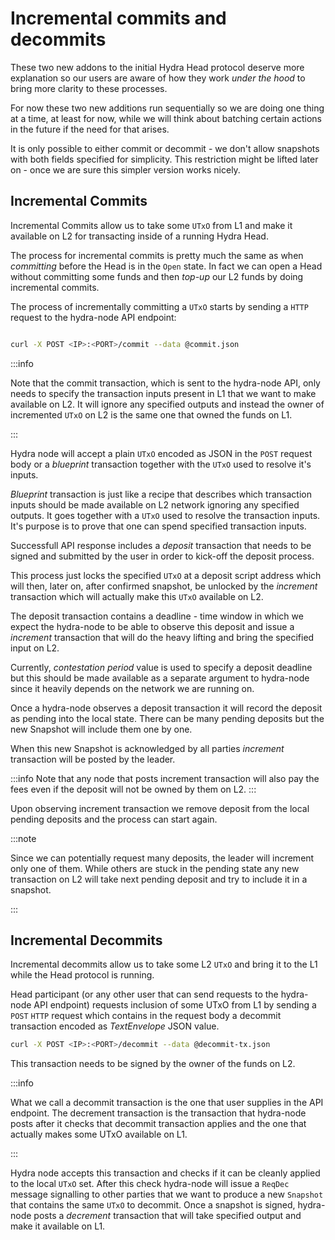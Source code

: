 # Incremental commits and decommits

These two new addons to the initial Hydra Head protocol deserve more
explanation so our users are aware of how they work _under the hood_ to bring
more clarity to these processes.

For now these two new additions run sequentially so we are doing one thing at a
time, at least for now, while we will think about batching certain actions in
the future if the need for that arises.

It is only possible to either commit or decommit - we don't allow snapshots with both
fields specified for simplicity. This restriction might be lifted later on - once we
are sure this simpler version works nicely.

## Incremental Commits

Incremental Commits allow us to take some `UTxO` from L1 and make it available
on L2 for transacting inside of a running Hydra Head.

The process for incremental commits is pretty much the same as when
_committing_ before the Head is in the `Open` state. In fact we can open a Head
without committing some funds and then _top-up_ our L2 funds by doing incremental
commits.

The process of incrementally committing a `UTxO` starts by sending a `HTTP` request to
the hydra-node API endpoint:

```bash

curl -X POST <IP>:<PORT>/commit --data @commit.json
```

:::info

Note that the commit transaction, which is sent to the hydra-node API, only needs
to specify the transaction inputs present in L1 that we want to make available
on L2. It will ignore any specified outputs and instead the owner of
incremented `UTxO` on L2 is the same one that owned the funds on L1.

:::

Hydra node will accept a plain `UTxO` encoded as JSON in the `POST` request
body or a _blueprint_ transaction together with the `UTxO` used to resolve it's
inputs.

_Blueprint_ transaction is just like a recipe that describes which transaction
inputs should be made available on L2 network ignoring any specified outputs.
It goes together with a `UTxO` used to resolve the transaction inputs. It's
purpose is to prove that one can spend specified transaction inputs.

Successfull API response includes a _deposit_ transaction that needs to be
signed and submitted by the user in order to kick-off the deposit process.

This process just locks the specified `UTxO` at a deposit script address which
will then, later on, after confirmed snapshot, be unlocked by the _increment_
transaction which will actually make this `UTxO` available on L2.

The deposit transaction contains a deadline - time window in which we expect
the hydra-node to be able to observe this deposit and issue a _increment_
transaction that will do the heavy lifting and bring the specified input on L2.

Currently, _contestation period_ value is used to specify a deposit deadline
but this should be made available as a separate argument to hydra-node since it
heavily depends on the network we are running on.

Once a hydra-node observes a deposit transaction it will record the deposit as
pending into the local state. There can be many pending deposits but the new
Snapshot will include them one by one.

When this new Snapshot is acknowledged by all parties _increment_ transaction
will be posted by the leader.

:::info
Note that any node that posts increment transaction will also pay the fees even if
the deposit will not be owned by them on L2.
:::

Upon observing increment transaction we remove deposit from the local pending deposits
and the process can start again.

:::note

Since we can potentially request many deposits, the leader will increment only
one of them. While others are stuck in the pending state any new transaction on
L2 will take next pending deposit and try to include it in a snapshot.

:::

## Incremental Decommits

Incremental decommits allow us to take some L2 `UTxO` and bring it to the L1
while the Head protocol is running.

Head participant (or any other user that can send requests to the hydra-node
API endpoint) requests inclusion of some UTxO from L1 by sending a `POST`
`HTTP` request which contains in the request body a decommit transaction
encoded as _TextEnvelope_ JSON value.

```bash
curl -X POST <IP>:<PORT>/decommit --data @decommit-tx.json
```

This transaction needs to be signed by the owner of the funds on L2.

:::info

What we call a decommit transaction is the one that user supplies in the API
endpoint. The decrement transaction is the transaction that hydra-node posts
after it checks that decommit transaction applies and the one that actually
makes some UTxO available on L1.

:::

Hydra node accepts this transaction and checks if it can be cleanly applied to
the local `UTxO` set. After this check hydra-node will issue a `ReqDec` message
signalling to other parties that we want to produce a new `Snapshot` that
contains the same  `UTxO` to decommit. Once a snapshot is signed, hydra-node
posts a _decrement_ transaction that will take specified output and make it
available on L1.


